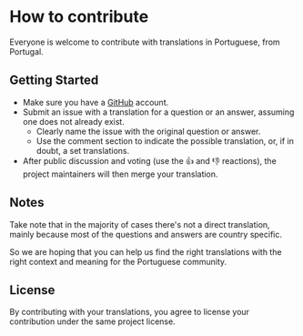 # How to contribute

Everyone is welcome to contribute with translations in Portuguese, from Portugal.

## Getting Started
* Make sure you have a [GitHub](https://github.com/join) account.
* Submit an issue with a translation for a question or an answer, assuming one does not already exist.
  * Clearly name the issue with the original question or answer.
  * Use the comment section to indicate the possible translation, or, if in doubt, a set translations.
* After public discussion and voting (use the :+1: and :-1: reactions), the project maintainers will then merge your translation.

## Notes
Take note that in the majority of cases there's not a direct translation, mainly because most of the questions and answers are country specific.

So we are hoping that you can help us find the right translations with the right context and meaning for the Portuguese community.

## License

By contributing with your translations, you agree to license your contribution under the same project license.
